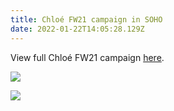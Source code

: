 ```yaml
---
title: Chloé FW21 campaign in SOHO
date: 2022-01-22T14:05:28.129Z
---
```

View full Chloé FW21 campaign [here](https://apstudio.netlify.app/projects/chloe/).

![](https://ucarecdn.com/201ee591-c933-4e47-ab7f-7e30263e7f4c/)

![](https://ucarecdn.com/503b55a4-b785-41f7-a92d-24f7f14a209e/)